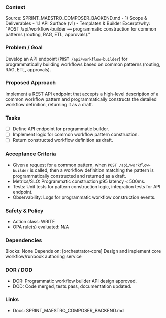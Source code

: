 ### Context

Source: SPRINT_MAESTRO_COMPOSER_BACKEND.md - 1) Scope & Deliverables - 1.1 API Surface (v1) - Templates & Builder
Excerpt/why: "POST /api/workflow-builder — programmatic construction for common patterns (routing, RAG, ETL, approvals)."

### Problem / Goal

Develop an API endpoint (`POST /api/workflow-builder`) for programmatically building workflows based on common patterns (routing, RAG, ETL, approvals).

### Proposed Approach

Implement a REST API endpoint that accepts a high-level description of a common workflow pattern and programmatically constructs the detailed workflow definition, returning it as a draft.

### Tasks

- [ ] Define API endpoint for programmatic builder.
- [ ] Implement logic for common workflow pattern construction.
- [ ] Return constructed workflow definition as draft.

### Acceptance Criteria

- Given a request for a common pattern, when `POST /api/workflow-builder` is called, then a workflow definition matching the pattern is programmatically constructed and returned as a draft.
- Metrics/SLO: Programmatic construction p95 latency < 500ms.
- Tests: Unit tests for pattern construction logic, integration tests for API endpoint.
- Observability: Logs for programmatic workflow construction events.

### Safety & Policy

- Action class: WRITE
- OPA rule(s) evaluated: N/A

### Dependencies

Blocks: None
Depends on: [orchestrator-core] Design and implement core workflow/runbook authoring service

### DOR / DOD

- DOR: Programmatic workflow builder API design approved.
- DOD: Code merged, tests pass, documentation updated.

### Links

- Docs: SPRINT_MAESTRO_COMPOSER_BACKEND.md
